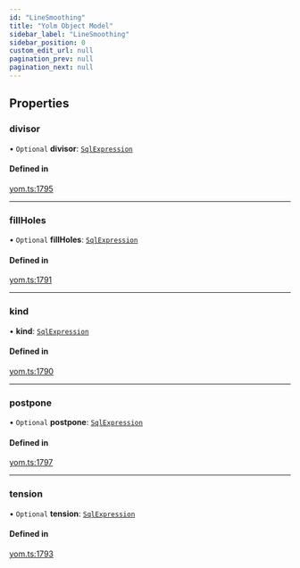 ```yaml
---
id: "LineSmoothing"
title: "Yolm Object Model"
sidebar_label: "LineSmoothing"
sidebar_position: 0
custom_edit_url: null
pagination_prev: null
pagination_next: null
---
```


## Properties

### divisor

• `Optional` **divisor**: [`SqlExpression`](../modules.md#sqlexpression)

#### Defined in

[yom.ts:1795](https://github.com/yolmio/boost/blob/964b449/src/yom.ts#L1795)

___

### fillHoles

• `Optional` **fillHoles**: [`SqlExpression`](../modules.md#sqlexpression)

#### Defined in

[yom.ts:1791](https://github.com/yolmio/boost/blob/964b449/src/yom.ts#L1791)

___

### kind

• **kind**: [`SqlExpression`](../modules.md#sqlexpression)

#### Defined in

[yom.ts:1790](https://github.com/yolmio/boost/blob/964b449/src/yom.ts#L1790)

___

### postpone

• `Optional` **postpone**: [`SqlExpression`](../modules.md#sqlexpression)

#### Defined in

[yom.ts:1797](https://github.com/yolmio/boost/blob/964b449/src/yom.ts#L1797)

___

### tension

• `Optional` **tension**: [`SqlExpression`](../modules.md#sqlexpression)

#### Defined in

[yom.ts:1793](https://github.com/yolmio/boost/blob/964b449/src/yom.ts#L1793)
